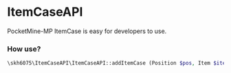 # ItemCaseAPI
PocketMine-MP ItemCase is easy for developers to use.

### How use?

```php
\skh6075\ItemCaseAPI\ItemCaseAPI::addItemCase (Position $pos, Item $item);
```
